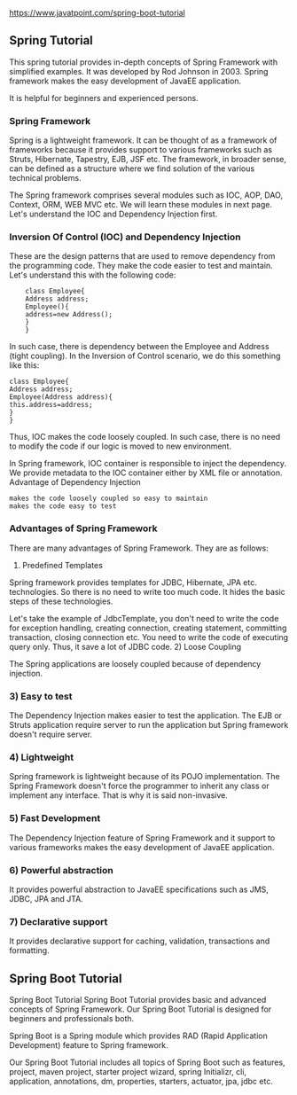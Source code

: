 
https://www.javatpoint.com/spring-boot-tutorial

## Spring Tutorial


This spring tutorial provides in-depth concepts of Spring Framework with simplified examples. It was developed by Rod Johnson in 2003. Spring framework makes the easy development of JavaEE application.

It is helpful for beginners and experienced persons.


### Spring Framework

Spring is a lightweight framework. It can be thought of as a framework of frameworks because it provides support to various frameworks such as Struts, Hibernate, Tapestry, EJB, JSF etc. The framework, in broader sense, can be defined as a structure where we find solution of the various technical problems.

The Spring framework comprises several modules such as IOC, AOP, DAO, Context, ORM, WEB MVC etc. We will learn these modules in next page. Let's understand the IOC and Dependency Injection first.

### Inversion Of Control (IOC) and Dependency Injection

These are the design patterns that are used to remove dependency from the programming code. They make the code easier to test and maintain. Let's understand this with the following code: 

```
    class Employee{  
    Address address;  
    Employee(){  
    address=new Address();  
    }  
    }  
```

In such case, there is dependency between the Employee and Address (tight coupling). In the Inversion of Control scenario, we do this something like this: 

```
class Employee{  
Address address;  
Employee(Address address){  
this.address=address;  
}  
} 
```
Thus, IOC makes the code loosely coupled. In such case, there is no need to modify the code if our logic is moved to new environment.

In Spring framework, IOC container is responsible to inject the dependency. We provide metadata to the IOC container either by XML file or annotation.
Advantage of Dependency Injection

    makes the code loosely coupled so easy to maintain
    makes the code easy to test


### Advantages of Spring Framework

There are many advantages of Spring Framework. They are as follows:
1) Predefined Templates

Spring framework provides templates for JDBC, Hibernate, JPA etc. technologies. So there is no need to write too much code. It hides the basic steps of these technologies.

Let's take the example of JdbcTemplate, you don't need to write the code for exception handling, creating connection, creating statement, committing transaction, closing connection etc. You need to write the code of executing query only. Thus, it save a lot of JDBC code.
    2) Loose Coupling


The Spring applications are loosely coupled because of dependency injection.



###    3) Easy to test

The Dependency Injection makes easier to test the application. The EJB or Struts application require server to run the application but Spring framework doesn't require server.

###    4) Lightweight

Spring framework is lightweight because of its POJO implementation. The Spring Framework doesn't force the programmer to inherit any class or implement any interface. That is why it is said non-invasive.

### 5) Fast Development

The Dependency Injection feature of Spring Framework and it support to various frameworks makes the easy development of JavaEE application.

### 6) Powerful abstraction

It provides powerful abstraction to JavaEE specifications such as JMS, JDBC, JPA and JTA.
###    7) Declarative support

It provides declarative support for caching, validation, transactions and formatting.













## Spring Boot Tutorial

Spring Boot Tutorial
Spring Boot Tutorial provides basic and advanced concepts of Spring Framework. Our Spring Boot Tutorial is designed for beginners and professionals both.

Spring Boot is a Spring module which provides RAD (Rapid Application Development) feature to Spring framework.

Our Spring Boot Tutorial includes all topics of Spring Boot such as features, project, maven project, starter project wizard, spring Initializr, cli, application, annotations, dm, properties, starters, actuator, jpa, jdbc etc.


